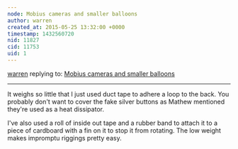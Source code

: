 ```yaml
---
node: Mobius cameras and smaller balloons
author: warren
created_at: 2015-05-25 13:32:00 +0000
timestamp: 1432560720
nid: 11827
cid: 11753
uid: 1
---
```




[warren](../profile/warren) replying to: [Mobius cameras and smaller balloons](../notes/warren/05-21-2015/mobius-cameras-and-smaller-balloons)

----
It weighs so little that I just used duct tape to adhere a loop to the back. You probably don't want to cover the fake silver buttons as Mathew mentioned they're used as a heat dissipator. 

I've also used a roll of inside out tape and a rubber band to attach it to a piece of cardboard with a fin on it to stop it from rotating. The low weight makes impromptu riggings pretty easy. 